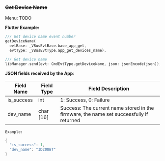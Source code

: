 ### ~~Get Device Name~~


Menu: TODO

**Flutter Example:**

```dart
/// Get device name event number
getDeviceName(
  evtBase: _VBusEvtBase.base_app_get,
  evtType: _VBusEvtType.app_get_devices_name),

/// Get device name
libManager.send(evt: CmdEvtType.getDeviceName, json: jsonEncode(json));
```



**JSON fields received by the App**:

| Field Name  | Field Type  | Field Description                                           |
| ----------- | ----------- | ----------------------------------------------------------- |
| is_success  | int         | 1: Success, 0: Failure                                      |
| dev_name    | char [16]   | Success: The current name stored in the firmware, the name set successfully if returned |

`Example:`

```c
{
  "is_success": 1,
  "dev_name": "ID208BT"
}
```
